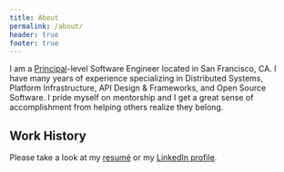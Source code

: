 ```yaml
---
title: About
permalink: /about/
header: true
footer: true
---
```


I am a [Principal](https://www.linkedin.com/pulse/what-principal-engineer-anyway-douglas-w-arcuri/)-level Software Engineer located in San Francisco, CA. I have many years of experience specializing in Distributed Systems, Platform Infrastructure, API Design & Frameworks, and Open Source Software. I pride myself on mentorship and I get a great sense of accomplishment from helping others realize they belong.

## Work History

Please take a look at my [resumé](/resume/) or my [LinkedIn profile](https://www.linkedin.com/in/cacoco/).

